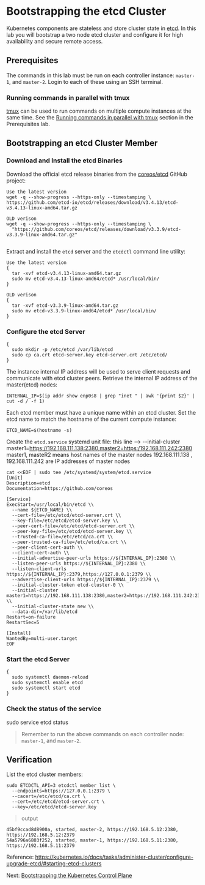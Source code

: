# Bootstrapping the etcd Cluster

Kubernetes components are stateless and store cluster state in [etcd](https://github.com/coreos/etcd). In this lab you will bootstrap a two node etcd cluster and configure it for high availability and secure remote access.

## Prerequisites

The commands in this lab must be run on each controller instance: `master-1`, and `master-2`. Login to each of these using an SSH terminal.

### Running commands in parallel with tmux

[tmux](https://github.com/tmux/tmux/wiki) can be used to run commands on multiple compute instances at the same time. See the [Running commands in parallel with tmux](01-prerequisites.md#running-commands-in-parallel-with-tmux) section in the Prerequisites lab.

## Bootstrapping an etcd Cluster Member

### Download and Install the etcd Binaries

Download the official etcd release binaries from the [coreos/etcd](https://github.com/coreos/etcd) GitHub project:

```
Use the latest version
wget -q --show-progress --https-only --timestamping \
https://github.com/etcd-io/etcd/releases/download/v3.4.13/etcd-v3.4.13-linux-amd64.tar.gz

OLD verison
wget -q --show-progress --https-only --timestamping \
  "https://github.com/coreos/etcd/releases/download/v3.3.9/etcd-v3.3.9-linux-amd64.tar.gz"


```

Extract and install the `etcd` server and the `etcdctl` command line utility:

```
Use the latest version
{
  tar -xvf etcd-v3.4.13-linux-amd64.tar.gz
  sudo mv etcd-v3.4.13-linux-amd64/etcd* /usr/local/bin/
}

OLD verison
{
  tar -xvf etcd-v3.3.9-linux-amd64.tar.gz
  sudo mv etcd-v3.3.9-linux-amd64/etcd* /usr/local/bin/
}
```

### Configure the etcd Server

```
{
  sudo mkdir -p /etc/etcd /var/lib/etcd
  sudo cp ca.crt etcd-server.key etcd-server.crt /etc/etcd/
}
```

The instance internal IP address will be used to serve client requests and communicate with etcd cluster peers. Retrieve the internal IP address of the master(etcd) nodes:

```
INTERNAL_IP=$(ip addr show enp0s8 | grep "inet " | awk '{print $2}' | cut -d / -f 1)
```

Each etcd member must have a unique name within an etcd cluster. Set the etcd name to match the hostname of the current compute instance:

```
ETCD_NAME=$(hostname -s)
```

Create the `etcd.service` systemd unit file:
this line --> --initial-cluster master1=https://192.168.111.138:2380,master2=https:/192.168.111.242:2380
master1, masteR2 means host names of the master nodes
192.168.111.138 , 192.168.111.242 are IP addresses of master nodes
```
cat <<EOF | sudo tee /etc/systemd/system/etcd.service
[Unit]
Description=etcd
Documentation=https://github.com/coreos

[Service]
ExecStart=/usr/local/bin/etcd \\
  --name ${ETCD_NAME} \\
  --cert-file=/etc/etcd/etcd-server.crt \\
  --key-file=/etc/etcd/etcd-server.key \\
  --peer-cert-file=/etc/etcd/etcd-server.crt \\
  --peer-key-file=/etc/etcd/etcd-server.key \\
  --trusted-ca-file=/etc/etcd/ca.crt \\
  --peer-trusted-ca-file=/etc/etcd/ca.crt \\
  --peer-client-cert-auth \\
  --client-cert-auth \\
  --initial-advertise-peer-urls https://${INTERNAL_IP}:2380 \\
  --listen-peer-urls https://${INTERNAL_IP}:2380 \\
  --listen-client-urls https://${INTERNAL_IP}:2379,https://127.0.0.1:2379 \\
  --advertise-client-urls https://${INTERNAL_IP}:2379 \\
  --initial-cluster-token etcd-cluster-0 \\
  --initial-cluster master1=https://192.168.111.138:2380,master2=https://192.168.111.242:2380 \\
  --initial-cluster-state new \\
  --data-dir=/var/lib/etcd
Restart=on-failure
RestartSec=5

[Install]
WantedBy=multi-user.target
EOF
```


### Start the etcd Server

```
{
  sudo systemctl daemon-reload
  sudo systemctl enable etcd
  sudo systemctl start etcd
}
```
### Check the status of the service
sudo service etcd status

> Remember to run the above commands on each controller node: `master-1`, and `master-2`.

## Verification

List the etcd cluster members:

```
sudo ETCDCTL_API=3 etcdctl member list \
  --endpoints=https://127.0.0.1:2379 \
  --cacert=/etc/etcd/ca.crt \
  --cert=/etc/etcd/etcd-server.crt \
  --key=/etc/etcd/etcd-server.key
```

> output

```
45bf9ccad8d8900a, started, master-2, https://192.168.5.12:2380, https://192.168.5.12:2379
54a5796a6803f252, started, master-1, https://192.168.5.11:2380, https://192.168.5.11:2379
```

Reference: https://kubernetes.io/docs/tasks/administer-cluster/configure-upgrade-etcd/#starting-etcd-clusters

Next: [Bootstrapping the Kubernetes Control Plane](08-bootstrapping-kubernetes-controllers.md)
